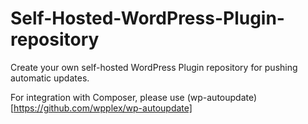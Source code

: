 # Self-Hosted-WordPress-Plugin-repository

Create your own self-hosted WordPress Plugin repository for pushing automatic updates.

For integration with Composer, please use (wp-autoupdate)[https://github.com/wpplex/wp-autoupdate]
